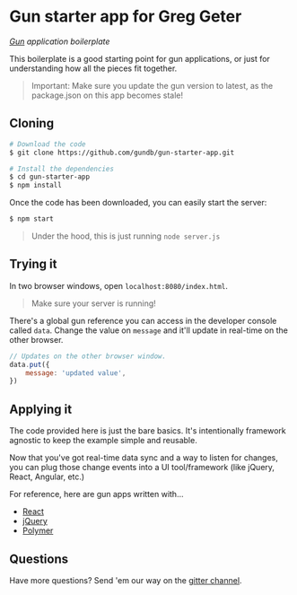 # Gun starter app for Greg Geter
*[Gun](https://github.com/amark/gun) application boilerplate*

This boilerplate is a good starting point for gun applications, or just for understanding how all the pieces fit together.

> Important: Make sure you update the gun version to latest, as the package.json on this app becomes stale!

## Cloning
```sh
# Download the code
$ git clone https://github.com/gundb/gun-starter-app.git

# Install the dependencies
$ cd gun-starter-app
$ npm install
```

Once the code has been downloaded, you can easily start the server:

```sh
$ npm start
```

> Under the hood, this is just running `node server.js`

## Trying it
In two browser windows, open `localhost:8080/index.html`.

> Make sure your server is running!

There's a global gun reference you can access in the developer console called `data`. Change the value on `message` and it'll update in real-time on the other browser.

```js
// Updates on the other browser window.
data.put({
	message: 'updated value',
})
```

## Applying it
The code provided here is just the bare basics. It's intentionally framework agnostic to keep the example simple and reusable.

Now that you've got real-time data sync and a way to listen for changes, you can plug those change events into a UI tool/framework (like jQuery, React, Angular, etc.)

For reference, here are gun apps written with...

- [React](https://github.com/PsychoLlama/connect-four)
- [jQuery](https://github.com/alvaro911/chat)
- [Polymer](https://github.com/Stefdv/Gun-Server-CMS-App)

## Questions
Have more questions? Send 'em our way on the [gitter channel](http://gitter.im/amark/gun/).
